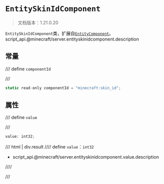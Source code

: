# `EntitySkinIdComponent`

> 文档版本：1.21.0.20

`EntitySkinIdComponent`类，扩展自[`EntityComponent`](./entitycomponent.md)。script_api.@minecraft/server.entityskinidcomponent.description

## 常量

/// define
`componentId`


///

```js
static read-only componentId = "minecraft:skin_id";
```


## 属性

/// define
`value`


///

```js
value: int32;
```

/// html | div.result
//// define
`value`：`int32`

- script_api.@minecraft/server.entityskinidcomponent.value.description


////

///

